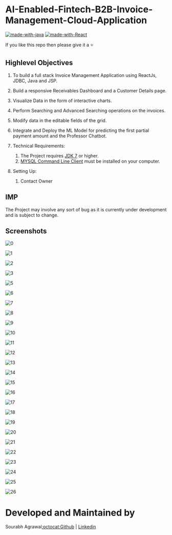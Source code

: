 # AI-Enabled-Fintech-B2B-Invoice-Management-Cloud-Application

[![made-with-java](https://img.shields.io/badge/Made%20with-Java-1f425f.svg)](https://www.java.com/en/download/)
[![made-with-React](https://img.shields.io/badge/Made%20with-Reactc.js-1f425f.svg)](https://www.java.com/en/download/)

If you like this repo then please give it a ⭐️

## Highlevel Objectives

1. To build a full stack Invoice Management Application using ReactJs, JDBC, Java and JSP.
2. Build a responsive Receivables Dashboard and a Customer Details page.
3. Visualize Data in the form of interactive charts.
4. Perform Searching and Advanced Searching operations on the invoices.
5. Modify data in the editable fields of the grid.
6. Integrate and Deploy the ML Model for predicting the first partial payment amount and
the Professor Chatbot.

1. Technical Requirements:
   1. The Project requires [JDK 7](https://www.oracle.com/technetwork/java/javase/downloads/jdk7-downloads-1880260.html) or higher.
   2. [MYSQL Command Line Client](https://dev.mysql.com/downloads/mysql/) must be installed on your computer.
2. Setting Up:
   1. Contact Owner
## IMP
The Project may involve any sort of bug as it is currently under development and is subject to change.
## Screenshots
![0](https://github.com/sourabhagrawal23/Shopify/blob/master/Screenshots/0.png?raw=true)

![1](https://github.com/sourabhagrawal23/Shopify/blob/master/Screenshots/1.png?raw=true)

![2](https://github.com/sourabhagrawal23/Shopify/blob/master/Screenshots/2.png?raw=true)

![3](https://github.com/sourabhagrawal23/Shopify/blob/master/Screenshots/3.png)

![5](https://github.com/sourabhagrawal23/Shopify/blob/master/Screenshots/5.png)

![6](https://github.com/sourabhagrawal23/Shopify/blob/master/Screenshots/6.png)

![7](https://github.com/sourabhagrawal23/Shopify/blob/master/Screenshots/7.PNG?raw=true)

![8](https://github.com/sourabhagrawal23/Shopify/blob/master/Screenshots/7_1.png?raw=true)

![9](https://github.com/sourabhagrawal23/Shopify/blob/master/Screenshots/7_2.png?raw=true)

![10](https://github.com/sourabhagrawal23/Shopify/blob/master/Screenshots/8.PNG?raw=true)

![11](https://github.com/sourabhagrawal23/Shopify/blob/master/Screenshots/8_1.png?raw=true)

![12](https://github.com/sourabhagrawal23/Shopify/blob/master/Screenshots/8_2.png?raw=true)

![13](https://github.com/sourabhagrawal23/Shopify/blob/master/Screenshots/9.PNG?raw=true)

![14](https://github.com/sourabhagrawal23/Shopify/blob/master/Screenshots/10.PNG?raw=true)

![15](https://github.com/sourabhagrawal23/Shopify/blob/master/Screenshots/11.PNG?raw=true)

![16](https://github.com/sourabhagrawal23/Shopify/blob/master/Screenshots/12.PNG?raw=true)

![17](https://github.com/sourabhagrawal23/Shopify/blob/master/Screenshots/12_1.png?raw=true)

![18](https://github.com/sourabhagrawal23/Shopify/blob/master/Screenshots/13.PNG?raw=true)

![19](https://github.com/sourabhagrawal23/Shopify/blob/master/Screenshots/14.PNG?raw=true)

![20](https://github.com/sourabhagrawal23/Shopify/blob/master/Screenshots/15.PNG?raw=true)

![21](https://github.com/sourabhagrawal23/Shopify/blob/master/Screenshots/16.PNG?raw=true)

![22](https://github.com/sourabhagrawal23/Shopify/blob/master/Screenshots/17.png)

![23](https://github.com/sourabhagrawal23/Shopify/blob/master/Screenshots/index.PNG?raw=true)

![24](https://github.com/sourabhagrawal23/Shopify/blob/master/Screenshots/18.PNG?raw=true)

![25](https://github.com/sourabhagrawal23/Shopify/blob/master/Screenshots/19.PNG?raw=true)

![26](https://github.com/sourabhagrawal23/Shopify/blob/master/Screenshots/20.PNG?raw=true)

# Developed and Maintained by

Sourabh Agrawal[:octocat:Github](http://github.com/sourabhagrawal23) | [Linkedin](https://www.linkedin.com/in/sourabhkhs/)



